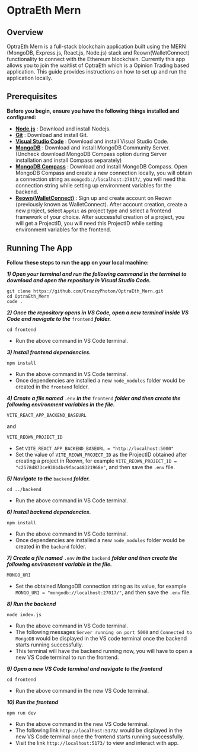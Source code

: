 # OptraEth Mern

## Overview

OptraEth Mern is a full-stack blockchain application built using the MERN (MongoDB, Express.js, React.js, Node.js) stack and Reown(WalletConnect) functionality to connect with the Ethereum blockchain.
Currently this app allows you to join the waitlist of OptraEth which is a Opinion Trading based application. This guide provides instructions on how to set up and run the application locally.

## Prerequisites

**Before you begin, ensure you have the following things installed and configured:**

- **[Node.js](https://nodejs.org/)** : Download and install Nodejs.
- **[Git](https://git-scm.com/downloads)** : Download and install Git.
- **[Visual Studio Code](https://code.visualstudio.com/)** : Download and install Visual Studio Code.
- **[MongoDB](https://www.mongodb.com/try/download/community)** : Download and install MongoDB Community Server. (Uncheck download MongoDB Compass option during Server installation and install Compass separately)
- **[MongoDB Compass](https://www.mongodb.com/try/download/compass)** : Download and install MongoDB Compass. Open MongoDB Compass and create a new connection locally, you will obtain a connection string as 
  `mongodb://localhost:27017/`, you will need this connection string while setting up environment variables for the backend.
- **[Reown(WalletConnect)](https://cloud.reown.com/sign-up)** : Sign up and create account on Reown (previously known as WalletConnect). After account creation, create a new project,
select `AppKit` as project type and select a frontend framework of your choice. After successful creation of a project, you will get a ProjectID, you will need this ProjectID while setting environment variables
for the frontend.

## Running The App
 
**Follow these steps to run the app on your local machine:**

***1) Open your terminal and run the following command in the terminal to download and open the repository in Visual Studio Code.***
```
git clone https://github.com/CrazzyPhoton/OptraEth_Mern.git
cd OptraEth_Mern
code .
```

***2) Once the repository opens in VS Code, open a new terminal inside VS Code and navigate to the*** `frontend` ***folder.***
```
cd frontend
```
- Run the above command in VS Code terminal.

***3) Install frontend dependencies.***
```
npm install
```
- Run the above command in VS Code terminal.
- Once dependencies are installed a new `node_modules` folder would be created in the `frontend` folder.

***4) Create a file named*** `.env` ***in the*** `frontend` ***folder and then create the following environment variables in the file.***
```
VITE_REACT_APP_BACKEND_BASEURL
```
and
```
VITE_REOWN_PROJECT_ID
```
- Set `VITE_REACT_APP_BACKEND_BASEURL = "http://localhost:5000"`
- Set the value of `VITE_REOWN_PROJECT_ID` as the ProjectID obtained after creating a project in Reown, for example `VITE_REOWN_PROJECT_ID = "c2578d873ce930b4bc9faca48321968e"`, and then save the `.env` file.

***5) Navigate to the*** `backend` ***folder.***
```
cd ../backend
```
- Run the above command in VS Code terminal.

***6) Install backend dependencies.***
```
npm install
```
- Run the above command in VS Code terminal.
- Once dependencies are installed a new `node_modules` folder would be created in the `backend` folder.

***7) Create a file named*** `.env` ***in the*** `backend` ***folder and then create the following environment variable in the file.***
```
MONGO_URI
```
- Set the obtained MongoDB connection string as its value, for example `MONGO_URI = "mongodb://localhost:27017/"`, and then save the `.env` file.

***8) Run the backend***
```
node index.js
```
- Run the above command in VS Code terminal.
- The following messages `Server running on port 5000` and `Connected to MongoDB` would be displayed in the VS code terminal once the backend starts running successfully.
- This terminal will have the backend running now, you will have to open a new VS Code terminal to run the frontend.

***9) Open a new VS Code terminal and navigate to the frontend***
```
cd frontend
```
- Run the above command in the new VS Code terminal.

***10) Run the frontend***
```
npm run dev
```
- Run the above command in the new VS Code terminal.
- The following link `http://localhost:5173/` would be displayed in the new VS Code terminal once the frontend starts running successfully.
- Visit the link `http://localhost:5173/` to view and interact with app.



